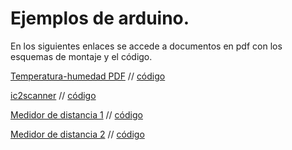 # Ejemplos de arduino.  

En los siguientes enlaces se accede a documentos en pdf con los esquemas de montaje y el código.

[Temperatura-humedad PDF](/temperatrura-lcd/Sensor_temperatura_humedad_DHT11.pdf) // [código](/temperatrura-lcd/temperatrura-lcd.ino)

[ic2scanner](/ic2scanner/SCANNER%20LCD.pdf) // [código](/ic2scanner/ic2scanner.ino)

[Medidor de distancia 1](/distancia-lcd/MEDIDOR%20DE%20DISTANCIA%20CON%20SENSOR%20ULTRAS%C3%93NICO%20Y%20LCD.pdf) // [código](/distancia-lcd/distancia-lcd.ino)

[Medidor de distancia 2](/distancia2-lcd/Medidor%20de%20distancia%20con%20sensor%20ultrasonico%20y%20lcd-2.pdf) // [código](/distancia2-lcd/distancia2-lcd.ino)

